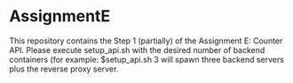 # AssignmentE
This repository contains the Step 1 (partially) of the Assignment E: Counter API. Please execute setup_api.sh with the desired number of backend containers (for example: $setup_api.sh 3 will spawn three backend servers plus the reverse proxy server.
